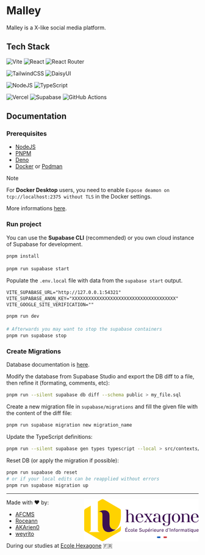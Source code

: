 # Malley

Malley is a X-like social media platform.

## Tech Stack

![Vite](https://img.shields.io/badge/Vite-646CFF?style=for-the-badge&logo=vite&logoColor=white)
![React](https://img.shields.io/badge/React-61DAFB?style=for-the-badge&logo=react&logoColor=black)
![React Router](https://img.shields.io/badge/React_Router-CA4245?style=for-the-badge&logo=react-router&logoColor=white)

![TailwindCSS](https://img.shields.io/badge/Tailwind_CSS-38B2AC?style=for-the-badge&logo=tailwind-css&logoColor=white)
![DaisyUI](https://img.shields.io/badge/daisyui-5A0EF8?style=for-the-badge&logo=daisyui&logoColor=white)

![NodeJS](https://img.shields.io/badge/node.js-6DA55F?style=for-the-badge&logo=node.js&logoColor=white)
![TypeScript](https://img.shields.io/badge/typescript-%23007ACC.svg?style=for-the-badge&logo=typescript&logoColor=white)

![Vercel](https://img.shields.io/badge/vercel-%23000000.svg?style=for-the-badge&logo=vercel&logoColor=white)
![Supabase](https://img.shields.io/badge/Supabase-3FCF8E?style=for-the-badge&logo=supabase&logoColor=white)
![GitHub Actions](https://img.shields.io/badge/github%20actions-%232671E5.svg?style=for-the-badge&logo=githubactions&logoColor=white)

## Documentation

### Prerequisites

- [NodeJS](https://nodejs.org)
- [PNPM](https://pnpm.io)
- [Deno](https://deno.com)
- [Docker](https://www.docker.com) or [Podman](https://podman.io)

> [!NOTE]
> For **Docker Desktop** users, you need to enable `Expose deamon on tcp://localhost:2375 without TLS` in the Docker settings.
>
> More informations [here](https://supabase.com/docs/guides/local-development/cli/getting-started?queryGroups=platform&platform=windows#running-supabase-locally).

### Run project

You can use the **Supabase CLI** (recommended) or you own cloud instance of Supabase for development.

```sh
pnpm install

pnpm run supabase start
```

Populate the `.env.local` file with data from the `supabase start` output.

```properties
VITE_SUPABASE_URL="http://127.0.0.1:54321"
VITE_SUPABASE_ANON_KEY="XXXXXXXXXXXXXXXXXXXXXXXXXXXXXXXXXXXXXX"
VITE_GOOGLE_SITE_VERIFICATION=""
```

```sh
pnpm run dev

# Afterwards you may want to stop the supabase containers
pnpm run supabase stop
```

<!--[![Made with Supabase](https://supabase.com/badge-made-with-supabase-dark.svg)](https://supabase.com)-->
<!--[![Deploy with Vercel](https://vercel.com/button)](https://vercel.com/new/project?template=https://github.com/AFCMS/malley)-->

### Create Migrations

Database documentation is [here](/supabase/README.md).

Modify the database from Supabase Studio and export the DB diff to a file, then refine it (formating, comments, etc):

```sh
pnpm run --silent supabase db diff --schema public > my_file.sql
```

Create a new migration file in `supabase/migrations` and fill the given file with the content of the diff file:

```sh
pnpm run supabase migration new migration_name
```

Update the TypeScript definitions:

```sh
pnpm run --silent supabase gen types typescript --local > src/contexts/supabase/database.d.ts
```

Reset DB (or apply the migration if possible):

```sh
pnpm run supabase db reset
# or if your local edits can be reapplied without errors
pnpm run supabase migration up
```

---

<img align="right" src=".github/Hexa_Logo_Sign_RVB_Full.svg" width="300px"/>

Made with ❤️ by:

- [AFCMS](https://github.com/AFCMS)
- [Roceann](https://github.com/Roceann)
- [AKArien0](https://github.com/AKArien0)
- [weyrito](https://github.com/weyrito)

During our studies at [Ecole Hexagone](https://www.ecole-hexagone.com) 🇫🇷
